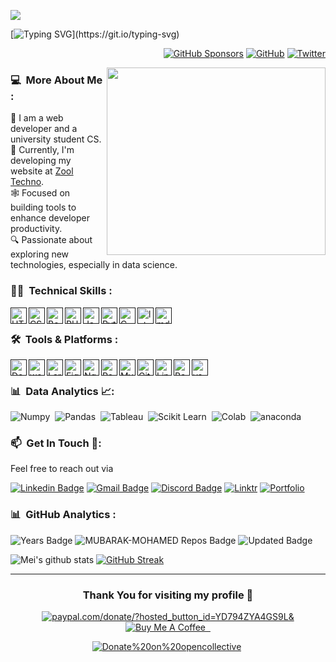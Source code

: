 ![](https://komarev.com/ghpvc/?username=mubarak-mohamed&label=PROFILE+VIEWS)


[![Typing SVG](https://readme-typing-svg.herokuapp.com?size=24&font=Fira+Code&pause=1000&color=2AA889&background=33FF3100&center=true&vCenter=true&width=600&lines=Hi+there!+%F0%9F%91%8B+;I'm+Mubarak+Mohamed;A+passionate++Software+Engineer;)](https://git.io/typing-svg)

<p align="right">
<a href="https://github.com/sponsors/mubarak-mohamed"><img src="https://img.shields.io/badge/GitHub_Sponsors--_.svg?style=social&logo=github&logoColor=2AA889" alt="GitHub Sponsors"></a>
<a href="https://github.com/zool-techno"><img src="https://img.shields.io/github/followers/zool-techno.svg?label=Zool Techno&style=social" alt="GitHub"></a>
<a href="https://x.com/zool_techno"><img src="https://img.shields.io/twitter/follow/zool_techno?label=Twitter&style=social" alt="Twitter"></a>
</p>
<img align="right" src="https://user-images.githubusercontent.com/74038190/229223263-cf2e4b07-2615-4f87-9c38-e37600f8381a.gif" width="350" height="300"/>
</p>
<h3>  💻&nbsp; More About Me :</h3> 

🌟 I am a web developer and a university student CS.<br>
🚀 Currently, I'm developing my website at [Zool Techno](https://www.zool-techno.com).<br>
🕸️ Focused on building tools to enhance developer productivity.<br>
🔍 Passionate about exploring new technologies, especially in data science.

<h3>  👨‍💻 &nbsp;Technical Skills :</h3> 

[<img align="left" alt="HTML5" width="26px" src="https://skillicons.dev/icons?i=html" />]()
[<img align="left" alt="CSS3" width="26px" src="https://skillicons.dev/icons?i=css" />]()
[<img align="left" alt="Bootstrap" width="26px" src="https://skillicons.dev/icons?i=bootstrap" />]()
[<img align="left" alt="PHP" width="26px" src="https://skillicons.dev/icons?i=php" />]()
[<img align="left" alt="JavaScript" width="26px" src="https://skillicons.dev/icons?i=javascript" />]()
[<img align="left" alt="Python" width="26px" src="https://skillicons.dev/icons?i=python" />]()
[<img align="left" alt="C" width="26px" src="https://skillicons.dev/icons?i=c" />]()
[<img align="left" alt="latex" width="26px" src="https://skillicons.dev/icons?i=latex" />]()
[<img align="left" alt="md" width="26px" src="https://skillicons.dev/icons?i=md" />]()
</br>

<h3> 🛠️ &nbsp;Tools & Platforms :</h3> 

[<img align="left" alt="Docker" width="26px" src="https://skillicons.dev/icons?i=docker" />]()
[<img align="left" alt="wordpress" width="26px" src="https://skillicons.dev/icons?i=wordpress" />]()
[<img align="left" alt="Laravel" width="26px" src="https://skillicons.dev/icons?i=laravel" />]()
[<img align="left" alt="Figma" width="26px" src="https://skillicons.dev/icons?i=figma" />]()
[<img align="left" alt="Nginx" width="26px" src="https://skillicons.dev/icons?i=nginx" />]()
[<img align="left" alt="Postgresql" width="26px" src="https://skillicons.dev/icons?i=postgres"/>]()
[<img align="left" alt="MySQL" width="26px" src="https://skillicons.dev/icons?i=mysql" />]()
[<img align="left" alt="Git" width="26px" src="https://skillicons.dev/icons?i=git" />]()
[<img align="left" alt="Linux" width="26px" src="https://skillicons.dev/icons?i=linux" />]()
[<img align="left" alt="Bash" width="26px" src="https://skillicons.dev/icons?i=bash" />]()
[<img align="left" alt="vscode" width="26px" src="https://skillicons.dev/icons?i=vscode" />]()<br>

<h3> 📊 &nbsp;Data Analytics 📈:</h3> 

![Numpy](https://img.shields.io/badge/Numpy-777BB4?style=flat&logo=numpy&logoColor=white&width="26px")&nbsp;
![Pandas](https://img.shields.io/badge/Pandas-2C2D72?style=flat&logo=pandas&logoColor=white&width="26px")&nbsp;
![Tableau](https://img.shields.io/badge/Tableau-E97627?style=flat&logo=Tableau&logoColor=white&width="26px")&nbsp;
![Scikit Learn](https://img.shields.io/badge/ScikitLearn-F2C811?style=flat&logo=Power%20BI&logoColor=white&width="26px")&nbsp;
![Colab](https://img.shields.io/badge/Colab-00b56a.svg?logo=google-colab&logoColor=white&width="26px")&nbsp;
![anaconda](https://img.shields.io/badge/anaconda-00b56a.svg?logo=anaconda&logoColor=white&width="26px")&nbsp;

<h3> 📫 &nbsp;Get In Touch 📩:</h3>
 
Feel free to reach out via

[![Linkedin Badge](https://img.shields.io/badge/-LinkedIn-blue?style=flat&logo=Linkedin&logoColor=white&link=https://www.linkedin.com/company/zool-techno/?viewAsMember=true/)](https://www.linkedin.com/company/zool-techno/?viewAsMember=true/)
[![Gmail Badge](https://img.shields.io/badge/-Gmail-c14438?style=flat&logo=Gmail&logoColor=white&link=mailto:zool.techno24@gmail.com)](mailto:zool.techno24@gmail.com)
[![Discord Badge](https://img.shields.io/badge/-Discord-blue?style=flat&logo=Discord&logoColor=white&link=https://discord.gg/B9P3Jy6d/)](https://discord.gg/B9P3Jy6d)
[![Linktr](https://img.shields.io/badge/-Linktr-47CCCC?style=flat&logo=Google-Chrome&logoColor=white&link=https://linktr.ee/zool_techno/)](https://linktr.ee/zool_techno/)
[![Portfolio](https://img.shields.io/badge/-Portfolio-red?style=flat&logo=appveyor&logoColor=white)](https://mubarak-mohamed.github.io/)


<h3> 📊 &nbsp;GitHub Analytics :</h3>
<div>
  <img src="https://badges.pufler.dev/years/mubarak-mohamed" alt="Years Badge"  /> 
  <img src="https://badges.pufler.dev/repos/mubarak-mohamed" alt="MUBARAK-MOHAMED Repos Badge"  /> 
  <img src="https://badges.pufler.dev/commits/monthly/mubarak-mohamed" alt="Updated
   Badge"  /> 
</div>

![Mei's github stats](https://github-readme-stats.vercel.app/api?username=mubarak-mohamed&show_icons=true&theme=gotham) 
[![GitHub Streak](https://github-readme-streak-stats.herokuapp.com/?user=mubarak-mohamed&theme=gotham)](https://git.io/streak-stats)  

<hr>

<div align="center">
<H3>Thank You for visiting my profile 🙏   </H3>


[![paypal.com/donate/?hosted_button_id=YD794ZYA4GS9L&](https://ionicabizau.github.io/badges/paypal.svg)](https://www.paypal.com/donate/?hosted_button_id=YD794ZYA4GS9L) <a href="https://www.buymeacoffee.com/mubarak.mohamed"><img src="https://img.shields.io/badge/Buy%20Me%20A%20Coffee-Support-orange?style=for-the-badge&logo=buy-me-a-coffee" alt="Buy Me A Coffee" /> &nbsp;

[![Donate%20on%20opencollective](https://opencollective.com/webpack/donate/button@2x.png?color=blue)](https://opencollective.com/zool)&nbsp;

<br>
</div>
